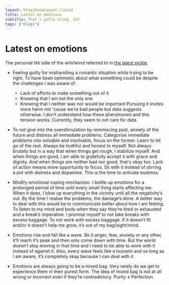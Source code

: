 ```yaml
---
layout: blog/baseLayout.liquid
title: Latest on emotions
subtitle: That's gotta sting, eh?
tags: ["blogs"]
---
```


# Latest on emotions

The personal life side of the whirlwind referred to in [the latest pickle](../on-the-latest-pickle/).

- Feeling guilty for mishandling a romantic situation while trying to be right. To have been optimistic about what something could be despite the challenges I was aware of:

  - Lack of efforts to make something out of it
  - Knowing that I am not the only one
  - Knowing that I neither was nor would be important
    Pursuing it invites more harm not 'cause we’re bad people but data suggests otherwise. I don’t understand how these pheromones and this tension works. Currently, they seem to not care for data.

- To not give into the overstimulation by reminiscing past, anxiety of the future and distress all immediate problems. Categorise immediate problems into solvable and insolvable, focus on the former. Learn to let go of the rest. Always be truthful and honest to myself. Not always brutally but in a way that when things get rough, I stabilize myself. And when things are good, I am able to gratefully accept it with grace and dignity. And when things are neither bad nor good, that's okay too. Lack of action means more opportunity to focus. Sit with it instead of stirring a pot with distress and dopamine. This is the time to activate eustress.

- Modify emotional coping mechanism. I bottle up emotions for a prolonged period of time until every small thing starts affecting me. When it does, I blow up everything in the vicinity until all the negativity’s out. By the time I realise the problems, the damage’s done. A better way to deal with this would be to communicate better about how I am feeling. To listen to my mind and body when they say they’re tired or exhausted and a break’s imperative. I promise myself to not take breaks with excess baggage. To not work with excess baggage. If it doesn’t fit and/or it doesn’t help me grow, it’s out of my bag/sight/mind.

- Emotions rise and fall like a wave. Be it anger, fear, anxiety or any other, it’ll reach it’s peak and then only come down with time. But the world doesn’t stop moving in that time and I need to be able to work with it instead of against it. Also, every wave feels like a tsunami and so long as I am aware, it’s completely okay because I can deal with it.

- Emotions are always going to be a mixed bag. Very rarely do we get to experience them in their purest form. The idea of mixed bag is not at all wrong or incorrect even if they’re contradictory. Purity ≠ Perfection.
